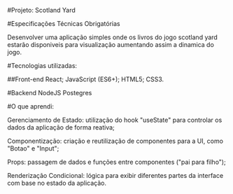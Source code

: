 #Projeto: Scotland Yard

#Especificações Técnicas Obrigatórias

Desenvolver uma aplicação simples onde os livros do jogo scotland yard estarão disponiveis para visualização aumentando assim a dinamica do jogo.

#Tecnologias utilizadas:

##Front-end
React;
JavaScript (ES6+);
HTML5;
CSS3.

#Backend
NodeJS
Postegres

#O que aprendi:

Gerenciamento de Estado: utilização do hook "useState" para controlar os dados da aplicação de forma reativa;

Componentização: criação e reutilização de componentes para a UI, como "Botao" e "Input";

Props: passagem de dados e funções entre componentes ("pai para filho");

Renderização Condicional: lógica para exibir diferentes partes da interface com base no estado da aplicação.
